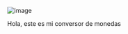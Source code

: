 ![image](https://github.com/user-attachments/assets/e71ea12a-b53f-4148-be36-a1045617aa4e)

Hola, este es mi conversor de monedas
